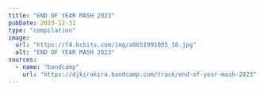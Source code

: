 ```yaml
---
title: "END OF YEAR MASH 2023"
pubDate: 2023-12-31
type: "compilation"
image:
  url: "https://f4.bcbits.com/img/a0651991005_16.jpg"
  alt: "END OF YEAR MASH 2023"
sources:
  - name: "bandcamp"
    url: "https://djkirakira.bandcamp.com/track/end-of-year-mash-2023"
---
```

